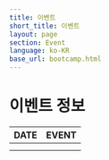 ```yaml
---
title: 이벤트 
short_title: 이벤트
layout: page
section: Event
language: ko-KR
base_url: bootcamp.html
---
```

# 이벤트 정보

| DATE | EVENT |
|:---|:---:|
|  |  |
|  |  |



